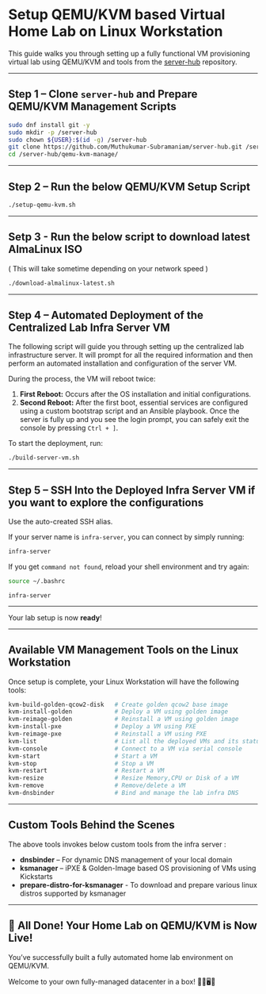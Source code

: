 # Setup QEMU/KVM based Virtual Home Lab on Linux Workstation

This guide walks you through setting up a fully functional VM provisioning virtual lab using QEMU/KVM and tools from the [server-hub](https://github.com/Muthukumar-Subramaniam/server-hub) repository.

---

## Step 1 – Clone `server-hub` and Prepare QEMU/KVM Management Scripts

```bash
sudo dnf install git -y
sudo mkdir -p /server-hub
sudo chown ${USER}:$(id -g) /server-hub
git clone https://github.com/Muthukumar-Subramaniam/server-hub.git /server-hub
cd /server-hub/qemu-kvm-manage/
```

---

## Step 2 – Run the below QEMU/KVM Setup Script

```bash
./setup-qemu-kvm.sh
```

---
## Setp 3 - Run the below script to download latest AlmaLinux ISO
( This will take sometime depending on your network speed )

```bash
./download-almalinux-latest.sh
```

---
## Step 4 – Automated Deployment of the Centralized Lab Infra Server VM

The following script will guide you through setting up the centralized lab infrastructure server. It will prompt for all the required information and then perform an automated installation and configuration of the server VM.

During the process, the VM will reboot twice:

1. **First Reboot:** Occurs after the OS installation and initial configurations.  
2. **Second Reboot:** After the first boot, essential services are configured using a custom bootstrap script and an Ansible playbook. Once the server is fully up and you see the login prompt, you can safely exit the console by pressing `Ctrl + ]`.

To start the deployment, run:
```bash
./build-server-vm.sh
```

---

## Step 5 – SSH Into the Deployed Infra Server VM if you want to explore the configurations

Use the auto-created SSH alias.

If your server name is `infra-server`, you can connect by simply running:

```bash
infra-server
```

If you get `command not found`, reload your shell environment and try again:

```bash
source ~/.bashrc
```
```
infra-server
```

---

Your lab setup is now **ready**!

---

## Available VM Management Tools on the Linux Workstation

Once setup is complete, your Linux Workstation will have the following tools:

```bash
kvm-build-golden-qcow2-disk   # Create golden qcow2 base image
kvm-install-golden            # Deploy a VM using golden image
kvm-reimage-golden            # Reinstall a VM using golden image
kvm-install-pxe               # Deploy a VM using PXE
kvm-reimage-pxe               # Reinstall a VM using PXE
kvm-list                      # List all the deployed VMs and its status
kvm-console                   # Connect to a VM via serial console
kvm-start                     # Start a VM
kvm-stop                      # Stop a VM
kvm-restart                   # Restart a VM
kvm-resize                    # Resize Memory,CPU or Disk of a VM
kvm-remove                    # Remove/delete a VM
kvm-dnsbinder                 # Bind and manage the lab infra DNS
```

---

## Custom Tools Behind the Scenes

The above tools invokes below custom tools from the infra server :

- **dnsbinder** – For dynamic DNS management of your local domain
- **ksmanager** – iPXE & Golden-Image based OS provisioning of VMs using Kickstarts
- **prepare-distro-for-ksmanager** - To download and prepare various linux distros supported by ksmanager

---

🎉 All Done! Your Home Lab on QEMU/KVM is Now Live!
---

You’ve successfully built a fully automated home lab environment on QEMU/KVM.

Welcome to your own fully-managed datacenter in a box! 🧑‍💻🖥️🧠

